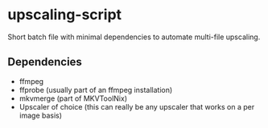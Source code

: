 # upscaling-script
Short batch file with minimal dependencies to automate multi-file upscaling.
## Dependencies
- ffmpeg
- ffprobe (usually part of an ffmpeg installation)
- mkvmerge (part of MKVToolNix)
- Upscaler of choice (this can really be any upscaler that works on a per image basis)
